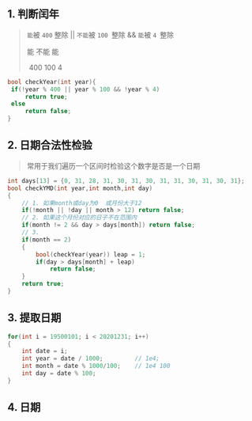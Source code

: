 ## 1. 判断闰年

>   `能`被 `400` 整除 || `不能`被 `100 `整除 && `能`被 `4 `整除
>
>   能							不能							能
>
>   ​			400							100						4

```cpp
bool checkYear(int year){
 if(!year % 400 || year % 100 && !year % 4)
     return true;
 else
     return false;
}
```



## 2. 日期合法性检验

> 常用于我们遍历一个区间时检验这个数字是否是一个日期

```cpp
int days[13] = {0, 31, 28, 31, 30, 31, 30, 31, 31, 30, 31, 30, 31};
bool checkYMD(int year,int month,int day)
{
    // 1. 如果month或day为0  或月份大于12
    if(!month || !day || month > 12) return false;
    // 2. 如果这个月份对应的日子不在范围内
    if(month != 2 && day > days[month]) return false;
    // 3. 
    if(month == 2)
    {
        bool(checkYear(year)) leap = 1;
        if(day > days[month] + leap)
            return false;
    }
    return true;
}
```





## 3. 提取日期

```cpp
for(int i = 19500101; i < 20201231; i++)
{
    int date = i;
    int year = date / 1000;			// 1e4;
    int month = date % 1000/100; 	// 1e4 100
    int day = date % 100;
}
```





## 4. 日期